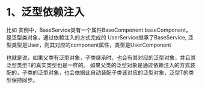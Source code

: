 # 1、泛型依赖注入

比如 实例中，BaseService类有一个属性BaseComponent<T> baseComponent，是泛型类对象，通过依赖注入的方式完成的
UserService继承了BaseService, 泛型类型是User，则其对应的component属性，类型是UserComponent<User>

也就是说，如果父类有泛型对象，子类继承时，也会有其对应的泛型对象，并且其泛型类型T的真实类型也是一样的。
如果父类的泛型对象是通过依赖注入的方式装配的，子类的泛型对象，也会依据此自动装配子类该对应的泛型对象，泛型T的类型保持同步。


